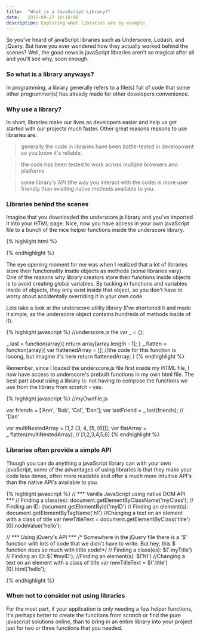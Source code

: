 ```yaml
---
title:  "What is a JavaScript Library?"
date:   2015-09-27 10:18:00
description: Exploring what libraries are by example
---
```


So you've heard of javaScript libraries such as Underscore, Lodash, and jQuery.
But have you ever wondered how they actually worked behind the scenes? Well, the good news is javaScript libraries aren't so magical after all and you'll see why, soon enough.

### So what is a library anyways?
In programming, a library generally refers to a file(s) full of code that some other
programmer(s) has already made for other developers convenience.

### Why use a library?
In short, libraries make our lives as developers easier and help us get started with our projects
much faster. Other great reasons reasons to use libraries are:

> generally the code in libraries have been battle-tested in development so you know it's reliable.

> the code has been tested to work across multiple browsers and platforms

> some library's API (the way you interact with the code) is more user friendly than exisiting native methods
available to you.



### Libraries behind the scenes
Imagine that you downloaded the underscore js library and you've imported it into your
HTML page. Nice, now you have access in your own javaScript file to a bunch of the nice
helper functions inside the underscore library.

{% highlight html %}
<!DOCTYPE html>
<html lang="en">
<head>
  <meta charset="UTF-8">
  <title>My Amazing Web app</title>

</head>
<body>

  <!-- Importing underscore. This is just a file with prebuilt functions. -->
  <script src="underscore.js"></script>
  <!-- Now I have access inside my javaScript file to underscore's
       function's, since I loaded underscore above my file -->
  <script src="myOwnfile.js"></script>
</body>
</html>
{% endhighlight %}


The eye opening moment for me was when I realized that a lot of libraries store their functionality
inside objects as methods (some libraries vary). One of the reasons why library creators store their
functions inside objects is to avoid creating global variables. By tucking in functions and variables
inside of objects, they only exist inside that object, so you don't have to worry about accidentally
overriding it in your own code.


Lets take a look at the underscore utility library
(I've shortened it and made it simple, as the underscore object contains hundreds of methods inside of it).

{% highlight javascript %}
//underscore.js file
var _ = {};

_.last = function(array){
  return array[array.length - 1];
}
_.flatten = function(array){
  var flattenedArray = [];
  //the code for this function is looong, but imagine it's here
  return flattenedArray;
}
{% endhighlight %}


Remember, since I loaded the underscore.js file first inside my HTML file, I now have
access to underscore's prebuilt functions in my own html file. The best part about
using a library is: not having to compose the functions we use from the library from scratch - yay.


{% highlight javascript %}
//myOwnfile.js

var friends = ['Ann', 'Bob', 'Cal', 'Dan'];
var lastFriend = _.last(friends);  // 'Dan'


var multiNestedArray = [1,2 [3, 4, [5, [6]]];
var flatArray = _.flatten(multiNestedArray); // [1,2,3,4,5,6]
{% endhighlight %}


### Libraries often provide a simple API
Though you can do anything a javaScript library can with your own javaScript,
some of the advantages of using libraries is that they make your code less dense,
often more readable and offer a much more intuitive API's than the native API's
available to you.

{% highlight javascript %}
// *** Vanilla JavaScript using native DOM API ***
// Finding a class(es):
document.getElementByClassName('myClass');
// Finding an ID:
document.getElementById('myID')
// Finding an element(s):
document.getElementByTagName('h1')
//Changing a text on an element with a class of title
var newTitleText = document.getElementByClass('title')[0].nodeValue('hello');



// *** Using jQuery's API ***
/* Somewhere in the jQuery file there is a '$' function with lots of code that we
   didn't have to write. But hey, this $ function does so much with little code!*/
// Finding a class(es):
$('.myTitle')
// Finding an ID:
$('#myID');
//Finding an element(s):
$('h1')
//Changing a text on an element with a class of title
var newTitleText = $('.title')[0].html('hello');


{% endhighlight %}



### When not to consider not using libraries
For the most part, if your application is only needing a few helper functions,
it's perhaps better to create the functions from scratch or find the pure javascript
solutions online, than to bring in an entire library into your project just for two
or three functions that you needed.

